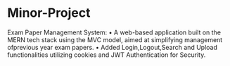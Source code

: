 # Minor-Project
Exam Paper Management System: • A web-based application built on the MERN tech stack using the MVC model, aimed at simplifying management ofprevious year exam papers. • Added Login,Logout,Search and Upload functionalities utilizing cookies and JWT Authentication for Security. 
